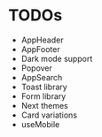 # TODOs

- AppHeader
- AppFooter
- Dark mode support
- Popover
- AppSearch
- Toast library
- Form library
- Next themes
- Card variations
- useMobile
